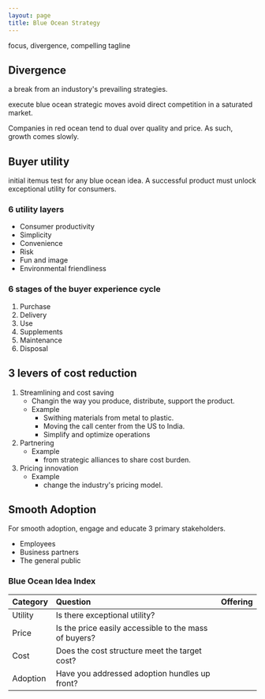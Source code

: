 ```yaml
---
layout: page
title: Blue Ocean Strategy
---
```


focus, divergence, compelling tagline

## Divergence

a break from an industory's prevailing strategies.

execute blue ocean strategic moves avoid direct competition in a saturated market.




Companies in red ocean tend to dual over quality and price. As such, growth comes slowly.


## Buyer utility

initial itemus test for any blue ocean idea.
A successful product must unlock exceptional utility for consumers.

### 6 utility layers

* Consumer productivity
* Simplicity
* Convenience
* Risk
* Fun and image
* Environmental friendliness

### 6 stages of the buyer experience cycle

1. Purchase
1. Delivery
1. Use
1. Supplements
1. Maintenance
1. Disposal


## 3 levers of cost reduction

1. Streamlining and cost saving
    * Changin the way you produce, distribute, support the product.
    * Example
        * Swithing materials from metal to plastic.
        * Moving the call center from the US to India.
        * Simplify and optimize operations
1. Partnering
    * Example
        * from strategic alliances to share cost burden.
1. Pricing innovation
    * Example
        * change the industry's pricing model.

## Smooth Adoption

For smooth adoption, engage and educate 3 primary stakeholders.

* Employees
* Business partners
* The general public

### Blue Ocean Idea Index

| Category | Question | Offering |
|:--|:--|:--|
| Utility | Is there exceptional utility? | |
| Price | Is the price easily accessible to the mass of buyers? | |
| Cost | Does the cost structure meet the target cost? | |
| Adoption | Have you addressed adoption hundles up front? | |
